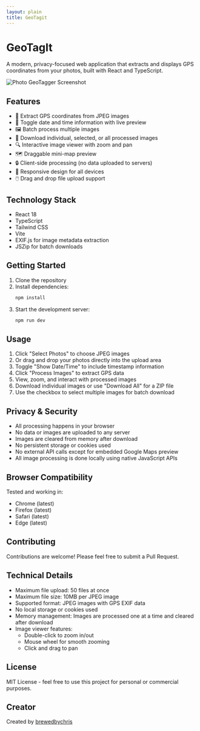 ```yaml
---
layout: plain
title: GeoTagit
---
```


# GeoTagIt

A modern, privacy-focused web application that extracts and displays GPS coordinates from your photos, built with React and TypeScript.

![Photo GeoTagger Screenshot](https://images.pexels.com/photos/1051075/pexels-photo-1051075.jpeg?auto=compress&cs=tinysrgb&w=1260&h=750&dpr=2)

## Features

- 📍 Extract GPS coordinates from JPEG images
- 📅 Toggle date and time information with live preview
- 🖼️ Batch process multiple images
- 💾 Download individual, selected, or all processed images
- 🔍 Interactive image viewer with zoom and pan
- 🗺️ Draggable mini-map preview
- 🔒 Client-side processing (no data uploaded to servers)
- 📱 Responsive design for all devices
- 🖱️ Drag and drop file upload support

## Technology Stack

- React 18
- TypeScript
- Tailwind CSS
- Vite
- EXIF.js for image metadata extraction
- JSZip for batch downloads

## Getting Started

1. Clone the repository
2. Install dependencies:
   ```bash
   npm install
   ```
3. Start the development server:
   ```bash
   npm run dev
   ```

## Usage

1. Click "Select Photos" to choose JPEG images
2. Or drag and drop your photos directly into the upload area
3. Toggle "Show Date/Time" to include timestamp information
4. Click "Process Images" to extract GPS data
5. View, zoom, and interact with processed images
6. Download individual images or use "Download All" for a ZIP file
7. Use the checkbox to select multiple images for batch download

## Privacy & Security

- All processing happens in your browser
- No data or images are uploaded to any server
- Images are cleared from memory after download
- No persistent storage or cookies used
- No external API calls except for embedded Google Maps preview
- All image processing is done locally using native JavaScript APIs

## Browser Compatibility

Tested and working in:
- Chrome (latest)
- Firefox (latest)
- Safari (latest)
- Edge (latest)

## Contributing

Contributions are welcome! Please feel free to submit a Pull Request.

## Technical Details

- Maximum file upload: 50 files at once
- Maximum file size: 10MB per JPEG image
- Supported format: JPEG images with GPS EXIF data
- No local storage or cookies used
- Memory management: Images are processed one at a time and cleared after download
- Image viewer features:
  - Double-click to zoom in/out
  - Mouse wheel for smooth zooming
  - Click and drag to pan

## License

MIT License - feel free to use this project for personal or commercial purposes.

## Creator

Created by [brewedbychris](mailto:brewedbychris@gmail.com)
